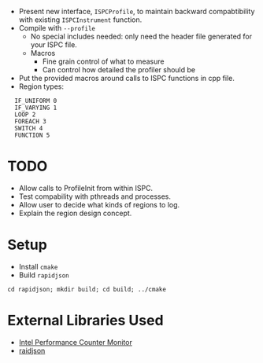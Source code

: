 - Present new interface, `ISPCProfile`, to maintain backward compabtibility
  with existing `ISPCInstrument` function.
- Compile with `--profile`
  - No special includes needed: only need the header file generated for your ISPC file.
  - Macros
    - Fine grain control of what to measure
    - Can control how detailed the profiler should be
- Put the provided macros around calls to ISPC functions in cpp file.
- Region types:
```
  IF_UNIFORM 0
  IF_VARYING 1
  LOOP 2
  FOREACH 3
  SWITCH 4
  FUNCTION 5
```

TODO
====
- Allow calls to ProfileInit from within ISPC.
- Test compability with pthreads and processes.
- Allow user to decide what kinds of regions to log.
- Explain the region design concept.

Setup
=====
- Install `cmake`
- Build `rapidjson`
```
cd rapidjson; mkdir build; cd build; ../cmake
```

External Libraries Used
=======================
- [Intel Performance Counter Monitor](https://software.intel.com/en-us/articles/intel-performance-counter-monitor)
- [raidjson](https://github.com/miloyip/rapidjson)

